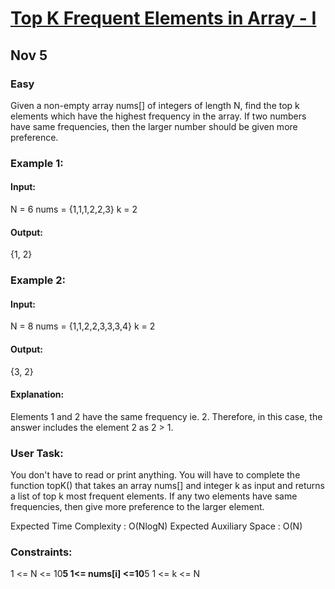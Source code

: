 # [Top K Frequent Elements in Array - I](https://www.geeksforgeeks.org/problems/top-k-frequent-elements-in-array/1)
## Nov 5
### Easy

Given a non-empty array nums[] of integers of length N, find the top k elements which have the highest frequency in the array. If two numbers have same frequencies, then the larger number should be given more preference.

### Example 1:

#### Input:
N = 6
nums = {1,1,1,2,2,3}
k = 2

#### Output: 
{1, 2}

### Example 2:

#### Input:
N = 8
nums = {1,1,2,2,3,3,3,4}
k = 2

#### Output: 
{3, 2}

#### Explanation: 
Elements 1 and 2 have the same frequency ie. 2. Therefore, in this
case, the answer includes the element 2 as 2 > 1.

### User Task:
You don't have to read or print anything. You will have to complete the function topK() that takes an array nums[] and integer k as input and returns a list of top k most frequent elements. If any two elements have same frequencies, then give more preference to the larger element.

Expected Time Complexity : O(NlogN)
Expected Auxiliary Space : O(N)

### Constraints:
1 <= N <= 10**5
1<= nums[i] <=10**5
1 <= k <= N